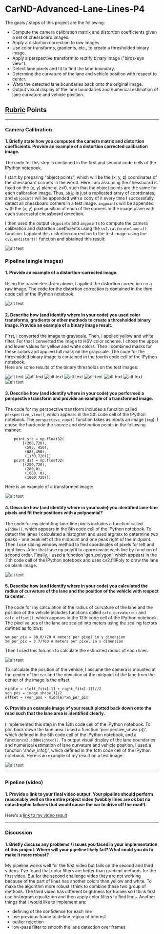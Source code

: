 # CarND-Advanced-Lane-Lines-P4

The goals / steps of this project are the following:

* Compute the camera calibration matrix and distortion coefficients given a set of chessboard images.
* Apply a distortion correction to raw images.
* Use color transforms, gradients, etc., to create a thresholded binary image.
* Apply a perspective transform to rectify binary image ("birds-eye view").
* Detect lane pixels and fit to find the lane boundary.
* Determine the curvature of the lane and vehicle position with respect to center.
* Warp the detected lane boundaries back onto the original image.
* Output visual display of the lane boundaries and numerical estimation of lane curvature and vehicle position.

[//]: # (Image References)

[image1]: ./examples/undistort_output.png "Undistorted"
[image2]: ./examples/test_undistort.png "Road Transformed"
[image3]: ./examples/binary_combo_example1.png "Binary Example"
[image4]: ./examples/binary_combo_example2.png "Binary Example"
[image5]: ./examples/binary_combo_example3.png "Binary Example"
[image6]: ./examples/binary_combo_example4.png "Binary Example"
[image7]: ./examples/binary_combo_example5.png "Binary Example"
[image8]: ./examples/binary_combo_example6.png "Binary Example"
[image9]: ./examples/binary_combo_example7.png "Binary Example"
[image10]: ./examples/binary_combo_example8.png "Binary Example"
[image11]: ./examples/warped_straight_lines.png "Warp Example"
[image12]: ./examples/color_fit_lines.png "Fit Visual"
[image13]: ./examples/formula.png "Formula"
[image14]: ./examples/example_output.png "Output"
[video1]: ./project_video_out.mp4 "Video"

## [Rubric](https://review.udacity.com/#!/rubrics/571/view) Points

---
### Camera Calibration

#### 1. Briefly state how you computed the camera matrix and distortion coefficients. Provide an example of a distortion corrected calibration image.

The code for this step is contained in the first and second code cells of the IPython notebook.

I start by preparing "object points", which will be the (x, y, z) coordinates of the chessboard corners in the world. Here I am assuming the chessboard is fixed on the (x, y) plane at z=0, such that the object points are the same for each calibration image.  Thus, `objp` is just a replicated array of coordinates, and `objpoints` will be appended with a copy of it every time I successfully detect all chessboard corners in a test image.  `imgpoints` will be appended with the (x, y) pixel position of each of the corners in the image plane with each successful chessboard detection.  

I then used the output `objpoints` and `imgpoints` to compute the camera calibration and distortion coefficients using the `cv2.calibrateCamera()` function.  I applied this distortion correction to the test image using the `cv2.undistort()` function and obtained this result: 

![alt text][image1]

### Pipeline (single images)

#### 1. Provide an example of a distortion-corrected image.

Using the parameters from above, I applied the distortion correction on a raw image. The code for the distortion correction is contained in the third code cell of the IPython notebook.

![alt text][image2]

#### 2. Describe how (and identify where in your code) you used color transforms, gradients or other methods to create a thresholded binary image.  Provide an example of a binary image result.

First, I converted the image to grayscale. Then, I applied yellow and white filter. For that I converted the image to HSV color scheme. I chose the upper and lower values for yellow and white colors. Then I combined masks for these colors and applied full mask on the grayscale. The code for the thresholded binary image is contained in the fourth code cell of the IPython notebook.  
Here are some results of the binary thresholds on the test images:

![alt text][image3]
![alt text][image4]
![alt text][image5]
![alt text][image6]
![alt text][image7]
![alt text][image8]
![alt text][image9]
![alt text][image10]

#### 3. Describe how (and identify where in your code) you performed a perspective transform and provide an example of a transformed image.

The code for my perspective transform includes a function called `perspective_view()`, which appears in the 5th code cell of the IPython notebook.  The `perspective_view()` function takes as inputs an image (`img`).  I chose the hardcode the source and destination points in the following manner:

```
    point_src = np.float32(
        [(200,720),
         (595, 450), 
         (685,450), 
         (1130,720)])
    point_dst = np.float32(
        [(280,720),
         (280,0),
         (1000, 0),
         (1000,720)])

```

Here is an example of a transformed image:

![alt text][image11]

#### 4. Describe how (and identify where in your code) you identified lane-line pixels and fit their positions with a polynomial?

The code for my identifing lane-line pixels includes a function called `window()`, which appears in the 8th code cell of the IPython notebook. To detect the lanes I calculated a histogram and used argmax to determine two peaks - one peak left of the midpoint and one peak right of the midpoint. Then I use sliding window method to find coordinates of pixels for left and right lines. After that I use np.polyfit to approximate each line by function of second order. Finally, I used a function 'gen_polygon', which appears in the 11th code cell of the IPython notebook and uses cv2.fillPoly to draw the lane on blank image. 

![alt text][image12]

#### 5. Describe how (and identify where in your code) you calculated the radius of curvature of the lane and the position of the vehicle with respect to center.

The code for my calculation of the radius of curvature of the lane and the position of the vehicle includes functions called `calc_curvature()` and `calc_offset()`, which appears in the 12th code cell of the IPython notebook. The pixel values of the lane are scaled into meters using the scaling factors defined as follows:

```
ym_per_pix = 30.0/720 # meters per pixel in y dimension
xm_per_pix = 3.7/700 # meters per pixel in x dimension
```

Then I used this forumla to calculate the estimated radius of each lines:

![alt text][image13]

To calculate the position of the vehicle, I assume the camera is mounted at the center of the car and the deviation of the midpoint of the lane from the center of the image is the offset. 

```
middle = (left_fitx[-1] + right_fitx[-1])//2
veh_pos = image.shape[1]/2
offset = (veh_pos - middle)*xm_per_pix
```

#### 6. Provide an example image of your result plotted back down onto the road such that the lane area is identified clearly.

I implemented this step in the 13th code cell of the IPython notebook. To plot back down the lane area I used a function 'perspective_unwarp()', which defined in the 5th code cell of the IPython notebook, and a function`cv2.addWeighted()`. To output visual display of the lane boundaries and numerical estimation of lane curvature and vehicle position, I used a function 'show_info()', which defined in the 14th code cell of the IPython notebook. Here is an example of my result on a test image:

![alt text][image14]

---

### Pipeline (video)

#### 1. Provide a link to your final video output.  Your pipeline should perform reasonably well on the entire project video (wobbly lines are ok but no catastrophic failures that would cause the car to drive off the road!).

Here's a [link to my video result](./project_video_out.mp4)

---

### Discussion

#### 1. Briefly discuss any problems / issues you faced in your implementation of this project.  Where will your pipeline likely fail?  What could you do to make it more robust?

My pipeline works well for the first video but fails on the second and third videos.
I've found that color filters are better than gradient methods for the first video. But for the second challenge video they are not working because of the part of lines has another colors than yellow and white. To make the algorithm more robust I think to combine these two group of methods. The third video has different brightness for frames so I think first use histogram equaliztion and then apply color filters to find lines. 
Another things that I would like to implement are:
* defining of the confidence for each line  
* use previous frame to define region of interest
* outlier rejection
* low-pass filter to smooth the lane detection over frames


